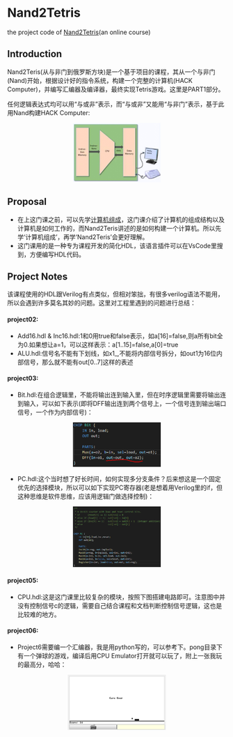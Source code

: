 # Nand2Tetris
the project code of [Nand2Tetris](https://www.coursera.org/learn/build-a-computer)(an online course)

## Introduction

Nand2Teris(从与非门到俄罗斯方块)是一个基于项目的课程，其从一个与非门(Nand)开始，根据设计好的指令系统，构建一个完整的计算机(HACK Computer)，并编写汇编器及编译器，最终实现Tetris游戏。这里是PART1部分。

任何逻辑表达式均可以用“与或非”表示，而“与或非”又能用“与非门”表示，基于此用Nand构建HACK Computer:
<div align=center><img src=image/Hack.png width=40%></div>

## Proposal
- 在上这门课之前，可以先学[计算机组成](https://www.coursera.org/learn/jisuanji-zucheng)，这门课介绍了计算机的组成结构以及计算机是如何工作的，而Nand2Teris讲述的是如何构建一个计算机。所以先学‘计算机组成’，再学‘Nand2Teris’会更好理解。
- 这门课用的是一种专为课程开发的简化HDL，该语言插件可以在VsCode里搜到，方便编写HDL代码。

## Project Notes
该课程使用的HDL跟Verilog有点类似，但相对笨拙，有很多verilog语法不能用，所以会遇到许多莫名其妙的问题。这里对工程里遇到的问题进行总结：

#### project02:
   - Add16.hdl & Inc16.hdl:1和0用true和false表示，如a[16]=false,则a所有bit全为0.如果想让a=1，可以这样表示：a[1..15]=false,a[0]=true
   - ALU.hdl:信号名不能有下划线，如x1_,不能将内部信号拆分，如out1为16位内部信号，那么就不能有out[0..7]这样的表述

#### project03:
   - Bit.hdl:在组合逻辑里，不能将输出连到输入里，但在时序逻辑里需要将输出连到输入，可以如下表示(即将DFF输出连到两个信号上，一个信号连到输出端口信号，一个作为内部信号)：
<div align=center><img src=image/bit_hdl.png width=40%></div>

   - PC.hdl:这个当时想了好长时间，如何实现多分支条件？后来想这是一个固定优先的选择模块，所以可以如下实现PC寄存器(老是想着用Verilog里的if，但这种思维是软件思维，应该用逻辑门做选择控制)：
<div align=center><img src=image/pc_hdl.png width=40%></div>
   
#### project05:
   - CPU.hdl:这是这门课里比较复杂的模块，按照下图搭建电路即可。注意图中并没有控制信号c的逻辑，需要自己结合课程和文档判断控制信号逻辑，这也是比较难的地方。

#### project06:
   - Project6需要编一个汇编器，我是用python写的，可以参考下。pong目录下有一个弹球的游戏，编译后用CPU Emulator打开就可以玩了，附上一张我玩的最高分，哈哈：
<div align=center><img src=image/game_over.png width=45%></div>
